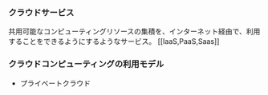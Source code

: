### クラウドサービス
共用可能なコンピューティングリソースの集積を、インターネット経由で、利用することをできるようにするようなサービス。
[[IaaS,PaaS,Saas]]

### クラウドコンピューティングの利用モデル
- プライベートクラウド